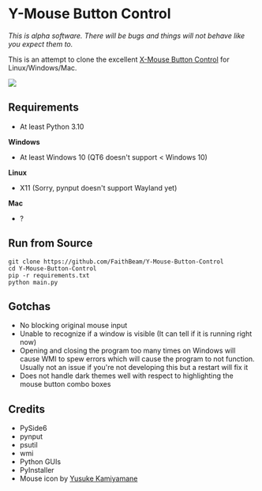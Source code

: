 # Y-Mouse Button Control

*This is alpha software. There will be bugs and things will not behave like you expect them to.*

This is an attempt to clone the excellent [X-Mouse Button Control](https://www.highrez.co.uk/downloads/xmousebuttoncontrol.htm) for Linux/Windows/Mac.

![](https://i.imgur.com/3522t4u.png)

## Requirements

* At least Python 3.10

**Windows**

* At least Windows 10 (QT6 doesn't support < Windows 10)

**Linux**

* X11 (Sorry, pynput doesn't support Wayland yet)

**Mac**

* ?

## Run from Source

```
git clone https://github.com/FaithBeam/Y-Mouse-Button-Control
cd Y-Mouse-Button-Control
pip -r requirements.txt
python main.py
```

## Gotchas

* No blocking original mouse input
* Unable to recognize if a window is visible (It can tell if it is running right now)
* Opening and closing the program too many times on Windows will cause WMI to spew errors which will cause the program to not function. Usually not an issue if you're not developing this but a restart will fix it
* Does not handle dark themes well with respect to highlighting the mouse button combo boxes

## Credits

* PySide6
* pynput
* psutil
* wmi
* Python GUIs
* PyInstaller
* Mouse icon by [Yusuke Kamiyamane](https://p.yusukekamiyamane.com/)
